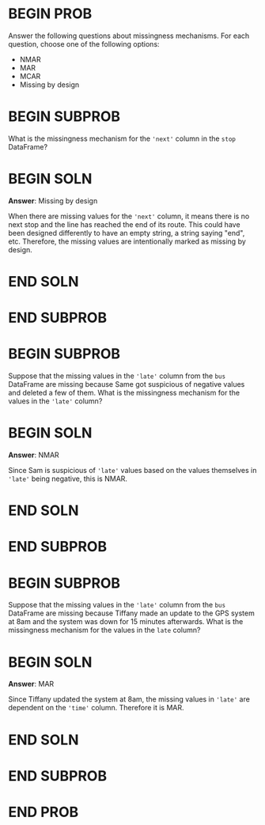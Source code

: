 # BEGIN PROB
Answer the following questions about missingness mechanisms. For each question, choose one of the following options:
- NMAR
- MAR
- MCAR
- Missing by design
# BEGIN SUBPROB
What is the missingness mechanism for the `'next'` column in the `stop` DataFrame?
# BEGIN SOLN
**Answer**: Missing by design

When there are missing values for the `'next'` column, it means there is no next stop and the line has reached the end of its route. This could have been designed differently to have an empty string, a string saying "end", etc. Therefore, the missing values are intentionally marked as missing by design.
# END SOLN
# END SUBPROB

# BEGIN SUBPROB
Suppose that the missing values in the `'late'` column from the `bus` DataFrame are missing because Same got suspicious of negative values and deleted a few of them. What is the missingness mechanism for the values in the `'late'` column?
# BEGIN SOLN
**Answer**: NMAR

Since Sam is suspicious of `'late'` values based on the values themselves in `'late'` being negative, this is NMAR.
# END SOLN
# END SUBPROB

# BEGIN SUBPROB
Suppose that the missing values in the `'late'` column from the `bus` DataFrame are missing because Tiffany made an update to the GPS system at $8$am and the system was down for $15$ minutes afterwards. What is the missingness mechanism for the values in the `late` column?
# BEGIN SOLN
**Answer**: MAR

Since Tiffany updated the system at $8$am, the missing values in `'late'` are dependent on the `'time'` column. Therefore it is MAR.
# END SOLN
# END SUBPROB

# END PROB